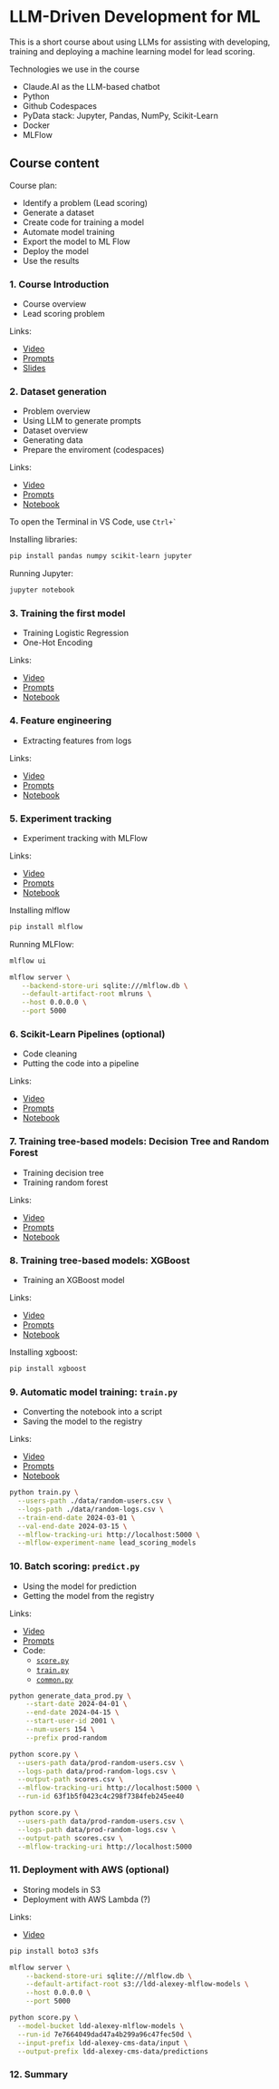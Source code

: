 # LLM-Driven Development for ML

This is a short course about using LLMs for assisting with
developing, training and deploying a machine learning model
for lead scoring.

Technologies we use in the course

* Claude.AI as the LLM-based chatbot
* Python 
* Github Codespaces
* PyData stack: Jupyter, Pandas, NumPy, Scikit-Learn
* Docker
* MLFlow


## Course content

Course plan:

* Identify a problem (Lead scoring)
* Generate a dataset
* Create code for training a model
* Automate model training
* Export the model to ML Flow
* Deploy the model
* Use the results


### 1. Course Introduction

* Course overview
* Lead scoring problem

Links:

* [Video](https://www.loom.com/share/73e013901bda47b8a4123b563cc0e38e)
* [Prompts](prompts/01-intro.md)
* [Slides](https://docs.google.com/presentation/d/19XAVPOAOx00NcvFcUSIWBatV53Nr2wpt-6AmJpGty1U/edit)


### 2. Dataset generation

* Problem overview
* Using LLM to generate prompts
* Dataset overview
* Generating data
* Prepare the enviroment (codespaces)

Links:

* [Video](https://www.loom.com/share/4beba860d8c24e4c8c1485bd4f79cf44)
* [Prompts](prompts/02-data.md)
* [Notebook](analytics/users.ipynb)


To open the Terminal in VS Code, use ``` Ctrl+` ```

Installing libraries:

```bash
pip install pandas numpy scikit-learn jupyter
```

Running Jupyter:

```bash
jupyter notebook
```


### 3. Training the first model

* Training Logistic Regression
* One-Hot Encoding


Links:

* [Video](https://www.loom.com/share/74ecce75606b463ea4947661b13ce46d)
* [Prompts](prompts/03-train.md)
* [Notebook](analytics/train-01.ipynb)


### 4. Feature engineering 

* Extracting features from logs

Links:

* [Video](https://www.loom.com/share/2e48598f016d4add81952be7a13f1e97)
* [Prompts](prompts/04-feature-engineering.md)
* [Notebook](analytics/train-02.ipynb)

### 5. Experiment tracking

* Experiment tracking with MLFlow


Links:

* [Video](https://www.loom.com/share/a546793dc628431f948135360e0edd19)
* [Prompts](prompts/05-mlflow.md)
* [Notebook](analytics/train-03-mlflow.ipynb)

Installing mlflow

```bash
pip install mlflow
```

Running MLFlow:

```bash
mlflow ui

mlflow server \
   --backend-store-uri sqlite:///mlflow.db \
   --default-artifact-root mlruns \
   --host 0.0.0.0 \
   --port 5000
```

### 6. Scikit-Learn Pipelines (optional)

* Code cleaning
* Putting the code into a pipeline


Links:

* [Video](https://www.loom.com/share/5a9c4278cdfb47178579ef12159ef1ff)
* [Prompts](prompts/06-pipelines.md)
* [Notebook](analytics/train-04-pipelines.ipynb)


### 7. Training tree-based models: Decision Tree and Random Forest

* Training decision tree
* Training random forest

Links:

* [Video](https://www.loom.com/share/d7bebf90d4b94d2cb0756b03d82ef348)
* [Prompts](prompts/07-trees.md)
* [Notebook](analytics/train-05-trees.ipynb)

### 8. Training tree-based models: XGBoost

* Training an XGBoost model

Links:

* [Video](https://www.loom.com/share/7a4bc08edeec47fc8cc5c5bef8c1ef83)
* [Prompts](prompts/08-xgboost.md)
* [Notebook](analytics/train-06-xgboost.ipynb)

Installing xgboost:

```bash
pip install xgboost
```

### 9. Automatic model training: `train.py`

* Converting the notebook into a script
* Saving the model to the registry

Links:

* [Video](https://www.loom.com/share/c3e445b7784642a29e23e4562fe7f079)
* [Prompts](prompts/09-train.md)
* [Notebook](analytics/train-07-final.ipynb)


```bash
python train.py \
  --users-path ./data/random-users.csv \
  --logs-path ./data/random-logs.csv \
  --train-end-date 2024-03-01 \
  --val-end-date 2024-03-15 \
  --mlflow-tracking-uri http://localhost:5000 \
  --mlflow-experiment-name lead_scoring_models
```


### 10. Batch scoring: `predict.py`

* Using the model for prediction
* Getting the model from the registry


Links:

* [Video](https://www.loom.com/share/a085a035f5bd4891b47a9092d82c0169)
* [Prompts](prompts/10-score.md)
* Code:
  * [`score.py`](score.py)
  * [`train.py`](train.py)
  * [`common.py`](common.py)
  


```bash
python generate_data_prod.py \
    --start-date 2024-04-01 \
    --end-date 2024-04-15 \
    --start-user-id 2001 \
    --num-users 154 \
    --prefix prod-random

python score.py \
  --users-path data/prod-random-users.csv \
  --logs-path data/prod-random-logs.csv \
  --output-path scores.csv \
  --mlflow-tracking-uri http://localhost:5000 \
  --run-id 63f1b5f0423c4c298f7384feb245ee40

python score.py \
  --users-path data/prod-random-users.csv \
  --logs-path data/prod-random-logs.csv \
  --output-path scores.csv \
  --mlflow-tracking-uri http://localhost:5000
```

### 11. Deployment with AWS (optional)

* Storing models in S3
* Deployment with AWS Lambda (?)

Links:

* [Video](https://www.loom.com/share/67de0a28ce7f4d1fa0c43ec2c50320cb)


```bash
pip install boto3 s3fs
```

```bash
mlflow server \
    --backend-store-uri sqlite:///mlflow.db \
    --default-artifact-root s3://ldd-alexey-mlflow-models \
    --host 0.0.0.0 \
    --port 5000

python score.py \
  --model-bucket ldd-alexey-mlflow-models \
  --run-id 7e7664049dad47a4b299a96c47fec50d \
  --input-prefix ldd-alexey-cms-data/input \
  --output-prefix ldd-alexey-cms-data/predictions
```

### 12. Summary
